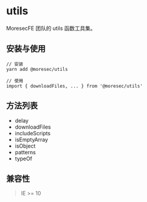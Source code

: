 # utils

MoresecFE 团队的 utils 函数工具集。


## 安装与使用

```
// 安装
yarn add @moresec/utils

// 使用
import { downloadFiles, ... } from '@moresec/utils'
```


## 方法列表

+ delay
+ downloadFiles
+ includeScripts
+ isEmptyArray
+ isObject
+ patterns
+ typeOf


## 兼容性

> IE >= 10
